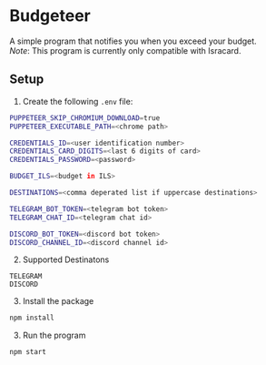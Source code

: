 # Budgeteer

A simple program that notifies you when you exceed your budget.  
_Note_: This program is currently only compatible with Isracard.

## Setup

1. Create the following `.env` file:

```bash
PUPPETEER_SKIP_CHROMIUM_DOWNLOAD=true
PUPPETEER_EXECUTABLE_PATH=<chrome path>

CREDENTIALS_ID=<user identification number>
CREDENTIALS_CARD_DIGITS=<last 6 digits of card>
CREDENTIALS_PASSWORD=<password>

BUDGET_ILS=<budget in ILS>

DESTINATIONS=<comma deperated list if uppercase destinations>

TELEGRAM_BOT_TOKEN=<telegram bot token>
TELEGRAM_CHAT_ID=<telegram chat id>

DISCORD_BOT_TOKEN=<discord bot token>
DISCORD_CHANNEL_ID=<discord channel id>
```

2. Supported Destinatons

```
TELEGRAM
DISCORD
```

3. Install the package

```bash
npm install
```

3. Run the program

```bash
npm start
```

